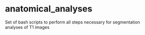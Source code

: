 # anatomical_analyses
Set of bash scripts to perform all steps necessary for segmentation analyses of T1 images
